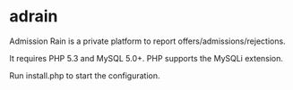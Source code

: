 # adrain

Admission Rain is a private platform to report offers/admissions/rejections. 

It requires PHP 5.3 and MySQL 5.0+. PHP supports the MySQLi extension.

Run install.php to start the configuration.
